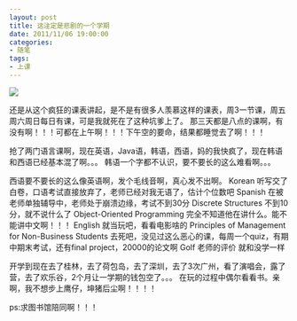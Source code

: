 ```yaml
---
layout: post
title: 这注定是悲剧的一个学期
date: 2011/11/06 19:00:00
categories:
- 随笔
tags:
- 上课
---
```


![](http://pics.naaln.com/blog/2019-05-14-123504.jpg-basicBlog)

还是从这个疯狂的课表讲起，是不是有很多人羡慕这样的课表，周3一节课，周五周六周日每日有课，可是我就死在了这种坑爹上了。 那三天都是八点的课啊，有没有啊！！！可都在上午啊！！！下午空的要命，结果都睡觉去了啊！！！

抢了两门语言课啊，现在英语，Java语，韩语，西语，妈的我快疯了，现在韩语和西语已经基本混了啊。。。 韩语一个字都不认识，要不要长的这么难看啊。。。

西语要不要长的这么像英语啊，发个毛线音啊，真心发不出啊。 Korean 听写交了白卷，口语考试直接放弃了，老师已经对我无语了，估计个位数吧 Spanish 在被老师单独辅导中，老师处于崩溃边缘，考试不到30分 Discrete Structures 不到10分，就不说什么了 Object-Oriented Programming 完全不知道他在讲什么。能不能讲中文啊！！！ English 就当玩吧，看看电影啥的 Principles of Management for Non-Business Students 去死吧，没见过这么恶心的课，每周一个quiz，有期中期末考试，还有final project，20000的论文啊 Golf 老师的评价 就和没学一样

开学到现在去了桂林，去了荷包岛，去了深圳，去了3次广州，看了演唱会，露了营，去了欢乐谷，2个月让一学期的钱包空了。。。 在玩的过程中偶尔看看书。亲啊，我不想步上鹰仔，坤猪后尘啊！！！！

ps:求图书馆陪同啊！！！